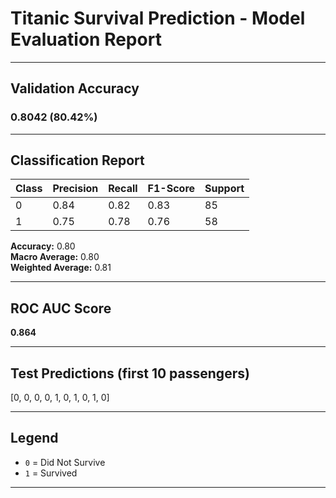 # Titanic Survival Prediction - Model Evaluation Report

---

## Validation Accuracy

### **0.8042 (80.42%)**

---

## Classification Report

| Class | Precision | Recall | F1-Score | Support |
|-------|-----------|--------|----------|---------|
| 0     | 0.84      | 0.82   | 0.83     | 85      |
| 1     | 0.75      | 0.78   | 0.76     | 58      |

**Accuracy:** 0.80  
**Macro Average:** 0.80  
**Weighted Average:** 0.81  

---

## ROC AUC Score

**0.864**

---

## Test Predictions (first 10 passengers)

[0, 0, 0, 0, 1, 0, 1, 0, 1, 0]


---

## Legend

- `0` = Did Not Survive  
- `1` = Survived

---

